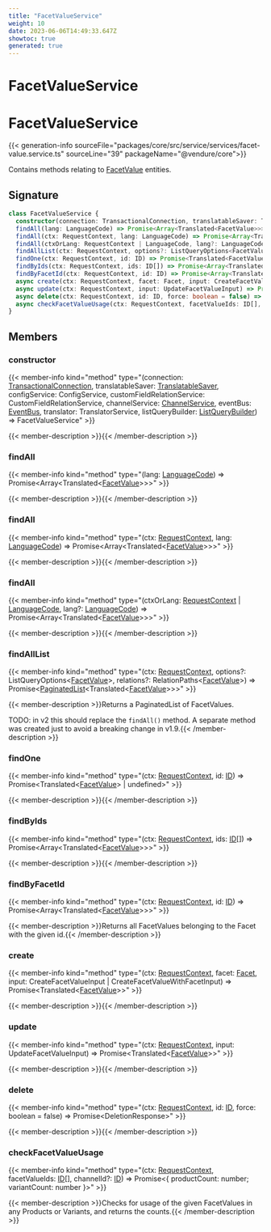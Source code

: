 ```yaml
---
title: "FacetValueService"
weight: 10
date: 2023-06-06T14:49:33.647Z
showtoc: true
generated: true
---
```

<!-- This file was generated from the Vendure source. Do not modify. Instead, re-run the "docs:build" script -->

# FacetValueService
<div class="symbol">


# FacetValueService

{{< generation-info sourceFile="packages/core/src/service/services/facet-value.service.ts" sourceLine="39" packageName="@vendure/core">}}

Contains methods relating to <a href='/typescript-api/entities/facet-value#facetvalue'>FacetValue</a> entities.

## Signature

```TypeScript
class FacetValueService {
  constructor(connection: TransactionalConnection, translatableSaver: TranslatableSaver, configService: ConfigService, customFieldRelationService: CustomFieldRelationService, channelService: ChannelService, eventBus: EventBus, translator: TranslatorService, listQueryBuilder: ListQueryBuilder)
  findAll(lang: LanguageCode) => Promise<Array<Translated<FacetValue>>>;
  findAll(ctx: RequestContext, lang: LanguageCode) => Promise<Array<Translated<FacetValue>>>;
  findAll(ctxOrLang: RequestContext | LanguageCode, lang?: LanguageCode) => Promise<Array<Translated<FacetValue>>>;
  findAllList(ctx: RequestContext, options?: ListQueryOptions<FacetValue>, relations?: RelationPaths<FacetValue>) => Promise<PaginatedList<Translated<FacetValue>>>;
  findOne(ctx: RequestContext, id: ID) => Promise<Translated<FacetValue> | undefined>;
  findByIds(ctx: RequestContext, ids: ID[]) => Promise<Array<Translated<FacetValue>>>;
  findByFacetId(ctx: RequestContext, id: ID) => Promise<Array<Translated<FacetValue>>>;
  async create(ctx: RequestContext, facet: Facet, input: CreateFacetValueInput | CreateFacetValueWithFacetInput) => Promise<Translated<FacetValue>>;
  async update(ctx: RequestContext, input: UpdateFacetValueInput) => Promise<Translated<FacetValue>>;
  async delete(ctx: RequestContext, id: ID, force: boolean = false) => Promise<DeletionResponse>;
  async checkFacetValueUsage(ctx: RequestContext, facetValueIds: ID[], channelId?: ID) => Promise<{ productCount: number; variantCount: number }>;
}
```
## Members

### constructor

{{< member-info kind="method" type="(connection: <a href='/typescript-api/data-access/transactional-connection#transactionalconnection'>TransactionalConnection</a>, translatableSaver: <a href='/typescript-api/service-helpers/translatable-saver#translatablesaver'>TranslatableSaver</a>, configService: ConfigService, customFieldRelationService: CustomFieldRelationService, channelService: <a href='/typescript-api/services/channel-service#channelservice'>ChannelService</a>, eventBus: <a href='/typescript-api/events/event-bus#eventbus'>EventBus</a>, translator: TranslatorService, listQueryBuilder: <a href='/typescript-api/data-access/list-query-builder#listquerybuilder'>ListQueryBuilder</a>) => FacetValueService"  >}}

{{< member-description >}}{{< /member-description >}}

### findAll

{{< member-info kind="method" type="(lang: <a href='/typescript-api/common/language-code#languagecode'>LanguageCode</a>) => Promise&#60;Array&#60;Translated&#60;<a href='/typescript-api/entities/facet-value#facetvalue'>FacetValue</a>&#62;&#62;&#62;"  >}}

{{< member-description >}}{{< /member-description >}}

### findAll

{{< member-info kind="method" type="(ctx: <a href='/typescript-api/request/request-context#requestcontext'>RequestContext</a>, lang: <a href='/typescript-api/common/language-code#languagecode'>LanguageCode</a>) => Promise&#60;Array&#60;Translated&#60;<a href='/typescript-api/entities/facet-value#facetvalue'>FacetValue</a>&#62;&#62;&#62;"  >}}

{{< member-description >}}{{< /member-description >}}

### findAll

{{< member-info kind="method" type="(ctxOrLang: <a href='/typescript-api/request/request-context#requestcontext'>RequestContext</a> | <a href='/typescript-api/common/language-code#languagecode'>LanguageCode</a>, lang?: <a href='/typescript-api/common/language-code#languagecode'>LanguageCode</a>) => Promise&#60;Array&#60;Translated&#60;<a href='/typescript-api/entities/facet-value#facetvalue'>FacetValue</a>&#62;&#62;&#62;"  >}}

{{< member-description >}}{{< /member-description >}}

### findAllList

{{< member-info kind="method" type="(ctx: <a href='/typescript-api/request/request-context#requestcontext'>RequestContext</a>, options?: ListQueryOptions&#60;<a href='/typescript-api/entities/facet-value#facetvalue'>FacetValue</a>&#62;, relations?: RelationPaths&#60;<a href='/typescript-api/entities/facet-value#facetvalue'>FacetValue</a>&#62;) => Promise&#60;<a href='/typescript-api/common/paginated-list#paginatedlist'>PaginatedList</a>&#60;Translated&#60;<a href='/typescript-api/entities/facet-value#facetvalue'>FacetValue</a>&#62;&#62;&#62;"  >}}

{{< member-description >}}Returns a PaginatedList of FacetValues.

TODO: in v2 this should replace the `findAll()` method.
A separate method was created just to avoid a breaking change in v1.9.{{< /member-description >}}

### findOne

{{< member-info kind="method" type="(ctx: <a href='/typescript-api/request/request-context#requestcontext'>RequestContext</a>, id: <a href='/typescript-api/common/id#id'>ID</a>) => Promise&#60;Translated&#60;<a href='/typescript-api/entities/facet-value#facetvalue'>FacetValue</a>&#62; | undefined&#62;"  >}}

{{< member-description >}}{{< /member-description >}}

### findByIds

{{< member-info kind="method" type="(ctx: <a href='/typescript-api/request/request-context#requestcontext'>RequestContext</a>, ids: <a href='/typescript-api/common/id#id'>ID</a>[]) => Promise&#60;Array&#60;Translated&#60;<a href='/typescript-api/entities/facet-value#facetvalue'>FacetValue</a>&#62;&#62;&#62;"  >}}

{{< member-description >}}{{< /member-description >}}

### findByFacetId

{{< member-info kind="method" type="(ctx: <a href='/typescript-api/request/request-context#requestcontext'>RequestContext</a>, id: <a href='/typescript-api/common/id#id'>ID</a>) => Promise&#60;Array&#60;Translated&#60;<a href='/typescript-api/entities/facet-value#facetvalue'>FacetValue</a>&#62;&#62;&#62;"  >}}

{{< member-description >}}Returns all FacetValues belonging to the Facet with the given id.{{< /member-description >}}

### create

{{< member-info kind="method" type="(ctx: <a href='/typescript-api/request/request-context#requestcontext'>RequestContext</a>, facet: <a href='/typescript-api/entities/facet#facet'>Facet</a>, input: CreateFacetValueInput | CreateFacetValueWithFacetInput) => Promise&#60;Translated&#60;<a href='/typescript-api/entities/facet-value#facetvalue'>FacetValue</a>&#62;&#62;"  >}}

{{< member-description >}}{{< /member-description >}}

### update

{{< member-info kind="method" type="(ctx: <a href='/typescript-api/request/request-context#requestcontext'>RequestContext</a>, input: UpdateFacetValueInput) => Promise&#60;Translated&#60;<a href='/typescript-api/entities/facet-value#facetvalue'>FacetValue</a>&#62;&#62;"  >}}

{{< member-description >}}{{< /member-description >}}

### delete

{{< member-info kind="method" type="(ctx: <a href='/typescript-api/request/request-context#requestcontext'>RequestContext</a>, id: <a href='/typescript-api/common/id#id'>ID</a>, force: boolean = false) => Promise&#60;DeletionResponse&#62;"  >}}

{{< member-description >}}{{< /member-description >}}

### checkFacetValueUsage

{{< member-info kind="method" type="(ctx: <a href='/typescript-api/request/request-context#requestcontext'>RequestContext</a>, facetValueIds: <a href='/typescript-api/common/id#id'>ID</a>[], channelId?: <a href='/typescript-api/common/id#id'>ID</a>) => Promise&#60;{ productCount: number; variantCount: number }&#62;"  >}}

{{< member-description >}}Checks for usage of the given FacetValues in any Products or Variants, and returns the counts.{{< /member-description >}}


</div>
